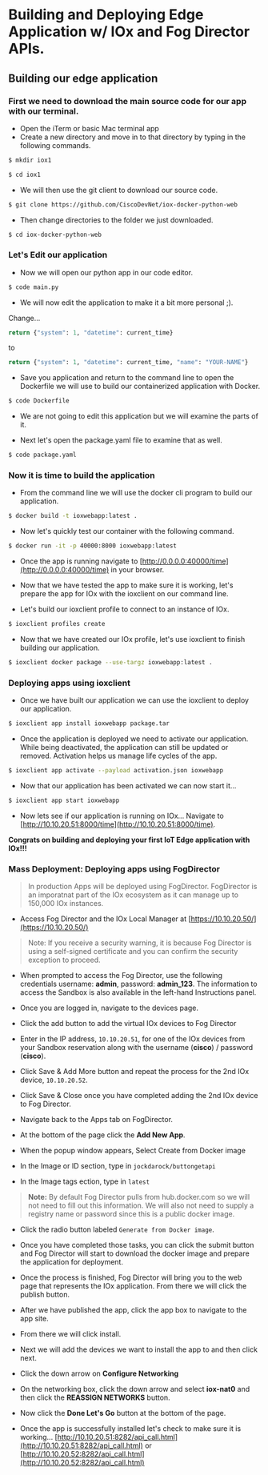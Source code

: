 # Building and Deploying Edge Application w/ IOx and Fog Director APIs.

## Building our edge application

### First we need to download the main source code for our app with our terminal.
* Open the iTerm or basic Mac terminal app
* Create a new directory and move in to that directory by typing in the following commands.
```bash
$ mkdir iox1

$ cd iox1
```

* We will then use the git client to download our source code.
```bash
$ git clone https://github.com/CiscoDevNet/iox-docker-python-web
```

* Then change directories to the folder we just downloaded.

```bash
$ cd iox-docker-python-web
```

### Let's Edit our application
* Now we will open our python app in our code editor.

```bash
$ code main.py
```

* We will now edit the application to make it a bit more personal ;).

Change...
```python
return {"system": 1, "datetime": current_time}
```

to

```python
return {"system": 1, "datetime": current_time, "name": "YOUR-NAME"}
```

* Save you application and return to the command line to open the Dockerfile we will use to build our containerized application with Docker.

```bash
$ code Dockerfile
```

* We are not going to edit this application but we will examine the parts of it.

* Next let's open the package.yaml file to examine that as well.

```bash
$ code package.yaml
```

### Now it is time to build the application

* From the command line we will use the docker cli program to build our application.

```bash
$ docker build -t ioxwebapp:latest .
```

* Now let's quickly test our container with the following command.

```bash
$ docker run -it -p 40000:8000 ioxwebapp:latest
```

* Once the app is running navigate to [http://0.0.0.0:40000/time](http://0.0.0.0:40000/time) in your browser.

* Now that we have tested the app to make sure it is working, let's prepare the app for IOx with the ioxclient on our command line.

* Let's build our ioxclient profile to connect to an instance of IOx.

```bash
$ ioxclient profiles create
```

* Now that we have created our IOx profile, let's use ioxclient to finish building our application.

```bash
$ ioxclient docker package --use-targz ioxwebapp:latest .
```

### Deploying apps using ioxclient

* Once we have built our application we can use the ioxclient to deploy our application.

```bash
$ ioxclient app install ioxwebapp package.tar
```

* Once the application is deployed we need to activate our application.  While being deactivated, the application can still be updated or removed.  Activation helps us manage life cycles of the app.

```bash
$ ioxclient app activate --payload activation.json ioxwebapp
```

* Now that our application has been activated we can now start it...

```bash
$ ioxclient app start ioxwebapp
```

* Now lets see if our application is running on IOx... Navigate to [http://10.10.20.51:8000/time](http://10.10.20.51:8000/time).

**Congrats on building and deploying your first IoT Edge application with IOx!!!**

### Mass Deployment: Deploying apps using FogDirector

> In production Apps will be deployed using FogDirector.  FogDirector is an imporatnat part of the IOx ecosystem as it can manage up to 150,000 IOx instances.

* Access Fog Director and the IOx Local Manager at [https://10.10.20.50/](https://10.10.20.50/)

> Note: If you receive a security warning, it is because Fog Director is using a self-signed certificate and you can confirm the security exception to proceed.

* When prompted to access the Fog Director, use the following credentials username: **admin**, password: **admin_123**.  The information to access the Sandbox is also available in the left-hand Instructions panel.

* Once you are logged in, navigate to the devices page.

* Click the add button to add the virtual IOx devices to Fog Director


* Enter in the IP address, `10.10.20.51`, for one of the IOx devices from your Sandbox reservation along with the username (**cisco**) / password (**cisco**).

* Click Save & Add More button and repeat the process for the 2nd IOx device, `10.10.20.52`.

* Click Save & Close once you have completed adding the 2nd IOx device to Fog Director.

* Navigate back to the Apps tab on FogDirector.

* At the bottom of the page click the **Add New App**.

* When the popup window appears, Select Create from Docker image

* In the Image or ID section, type in `jockdarock/buttongetapi`

* In the Image tags ection, type in `latest`

>**Note:** By default Fog Director pulls from hub.docker.com so we will not need to fill out this information.  We will also not need to supply a registry name or password since this is a public docker image.

* Click the radio button labeled `Generate from Docker image`.

* Once you have completed those tasks, you can click the submit button and Fog Director will start to download the docker image and prepare the application for deployment.

* Once the process is finished, Fog Director will bring you to the web page that represents the IOx application. From there we will click the publish button.

* After we have published the app, click the app box to navigate to the app site.

* From there we will click install.

* Next we will add the devices we want to install the app to and then click next.

* Click the down arrow on **Configure Networking**

* On the networking box, click the down arrow and select **iox-nat0** and then click the **REASSIGN NETWORKS** button.

* Now click the **Done Let's Go** button at the bottom of the page.

* Once the app is successfully installed let's check to make sure it is working... [http://10.10.20.51:8282/api_call.html](http://10.10.20.51:8282/api_call.html) or [http://10.10.20.52:8282/api_call.html](http://10.10.20.52:8282/api_call.html)




